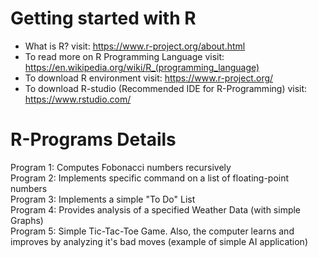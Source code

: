 # Getting started with R
* What is R? visit: https://www.r-project.org/about.html
* To read more on R Programming Language visit: https://en.wikipedia.org/wiki/R_(programming_language)
* To download R environment visit: https://www.r-project.org/
* To download R-studio (Recommended IDE for R-Programming) visit: https://www.rstudio.com/

# R-Programs Details
Program 1: Computes Fobonacci numbers recursively  
Program 2: Implements specific command on a list of floating-point numbers    
Program 3: Implements a simple "To Do" List    
Program 4: Provides analysis of a specified Weather Data (with simple Graphs)   
Program 5: Simple Tic-Tac-Toe Game. Also, the computer learns and improves by analyzing it's bad moves (example of simple AI application) 
